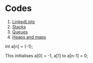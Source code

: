 # Codes

1. [LinkedLists](https://github.com/dateduker/Codes/blob/main/LinkedLists.md)
2. [Stacks](https://github.com/dateduker/Codes/blob/main/Stacks.md)
3. [Queues](https://github.com/dateduker/Codes/blob/main/Queues.md)
4. [Heaps and maps](https://github.com/dateduker/Codes/blob/main/Heaps-and-maps.md)


int a[n] = {-1};

This initialises a[0] = -1, a[1] to a[n-1] = 0;

